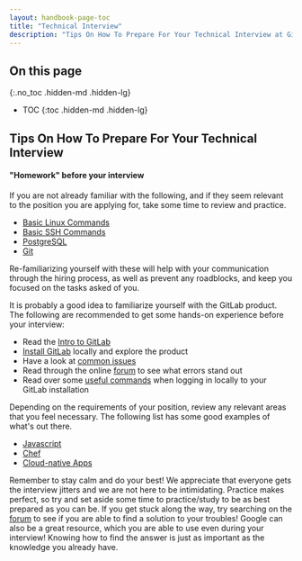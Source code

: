 ```yaml
---
layout: handbook-page-toc
title: "Technical Interview"
description: "Tips On How To Prepare For Your Technical Interview at GitLab."
---
```


## On this page
{:.no_toc .hidden-md .hidden-lg}

- TOC
{:toc .hidden-md .hidden-lg}

## Tips On How To Prepare For Your Technical Interview

#### "Homework" before your interview

If you are not already familiar with the following, and if they seem relevant to the position you are applying for, take some time to review and practice.

- [Basic Linux Commands](https://www.dummies.com/computers/operating-systems/linux/common-linux-commands/)
- [Basic SSH Commands](https://www.ssh.com/ssh/command/)
- [PostgreSQL](https://docs.gitlab.com/ee/ci/services/postgres.html)
- [Git](https://docs.gitlab.com/ee/gitlab-basics/command-line-commands.html)

Re-familiarizing yourself with these will help with your communication through the hiring process, as well as prevent any roadblocks, and keep you focused on the tasks asked of you.

It is probably a good idea to familiarize yourself with the GitLab product.  The following are recommended to get some hands-on experience before your interview:

- Read the [Intro to GitLab](https://docs.gitlab.com/ee/README.html#new-to-git-and-gitlab)
- [Install GitLab](/install/) locally and explore the product
- Have a look at [common issues](https://docs.gitlab.com/omnibus/common_installation_problems/)
- Read through the online [forum](https://forum.gitlab.com/search?q=error) to see what errors stand out
- Read over some [useful commands](https://gist.github.com/dnozay/188f256839d4739ca3e4) when logging in locally to your GitLab installation

Depending on the requirements of your position, review any relevant areas that you feel necessary.  The following list has some good examples of what's out there.    

- [Javascript](https://github.com/getify/You-Dont-Know-JS)
- [Chef](https://www.oreilly.com/library/view/learning-chef-for/9781491959442/)
- [Cloud-native Apps](https://www.redhat.com/en/topics/cloud-native-apps)

Remember to stay calm and do your best!  We appreciate that everyone gets the interview jitters and we are not here to be intimidating.  Practice makes perfect, so try and set aside some time to practice/study to be as best prepared as you can be.  If you get stuck along the way, try searching on the [forum](https://forum.gitlab.com/) to see if you are able to find a solution to your troubles!  Google can also be a great resource, which you are able to use even during your interview!  Knowing how to find the answer is just as important as the knowledge you already have.
